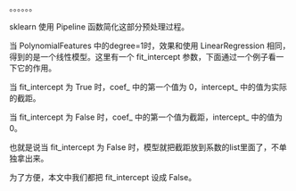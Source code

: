 。。。。。。

sklearn 使用 Pipeline 函数简化这部分预处理过程。

当 PolynomialFeatures 中的degree=1时，效果和使用 LinearRegression 相同，得到的是一个线性模型。这里有一个 fit_intercept 参数，下面通过一个例子看一下它的作用。

当 fit_intercept 为 True 时，coef_ 中的第一个值为 0，intercept_ 中的值为实际的截距。

当 fit_intercept 为 False 时，coef_ 中的第一个值为截距，intercept_ 中的值为 0。

也就是说当 fit_intercept 为 False 时，模型就把截距放到系数的list里面了，不单独拿出来。

为了方便，本文中我们都把 fit_intercept 设成 False。